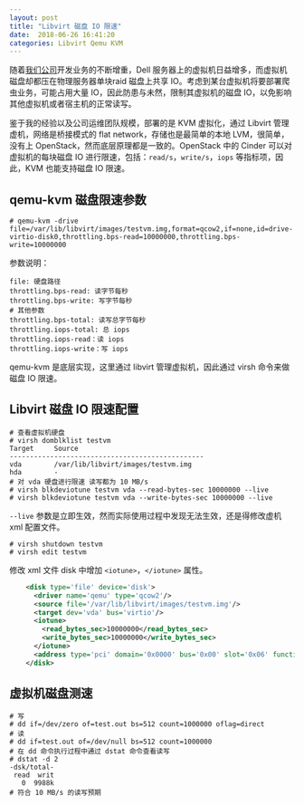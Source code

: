 ```yaml
---
layout: post
title: "Libvirt 磁盘 IO 限速"
date:  2018-06-26 16:41:20
categories: Libvirt Qemu KVM
---
```


随着[我们公司](https://jfbrother.com)开发业务的不断增重，Dell 服务器上的虚拟机日益增多，而虚拟机磁盘却都压在物理服务器单块raid 磁盘上共享 IO。考虑到某台虚拟机将要部署爬虫业务，可能占用大量 IO，因此防患与未然，限制其虚拟机的磁盘 IO，以免影响其他虚拟机或者宿主机的正常读写。

鉴于我的经验以及公司运维团队规模，部署的是 KVM 虚拟化，通过 Libvirt 管理虚机，网络是桥接模式的 flat network，存储也是最简单的本地 LVM，很简单，没有上 OpenStack，然而底层原理都是一致的。OpenStack 中的 Cinder 可以对虚拟机的每块磁盘 IO 进行限速，包括：`read/s`，`write/s`，`iops` 等指标项，因此，KVM 也能支持磁盘 IO 限速。

## qemu-kvm 磁盘限速参数

```
# qemu-kvm -drive file=/var/lib/libvirt/images/testvm.img,format=qcow2,if=none,id=drive-virtio-disk0,throttling.bps-read=10000000,throttling.bps-write=10000000
```

参数说明：

```
file: 硬盘路径
throttling.bps-read: 读字节每秒
throttling.bps-write: 写字节每秒
# 其他参数
throttling.bps-total: 读写总字节每秒
throttling.iops-total: 总 iops
throttling.iops-read：读 iops
throttling.iops-write：写 iops
```

qemu-kvm 是底层实现，这里通过 libvirt 管理虚拟机，因此通过 virsh 命令来做磁盘 IO 限速。

## Libvirt 磁盘 IO 限速配置

```
# 查看虚拟机硬盘
# virsh domblklist testvm
Target     Source
------------------------------------------------
vda        /var/lib/libvirt/images/testvm.img
hda        -
# 对 vda 硬盘进行限速 读写都为 10 MB/s
# virsh blkdeviotune testvm vda --read-bytes-sec 10000000 --live
# virsh blkdeviotune testvm vda --write-bytes-sec 10000000 --live
```

`--live` 参数是立即生效，然而实际使用过程中发现无法生效，还是得修改虚机 xml 配置文件。

```
# virsh shutdown testvm
# virsh edit testvm
```

修改 xml 文件 disk 中增加 `<iotune>`，`</iotune>` 属性。

```xml
    <disk type='file' device='disk'>
      <driver name='qemu' type='qcow2'/>
      <source file='/var/lib/libvirt/images/testvm.img'/>
      <target dev='vda' bus='virtio'/>
      <iotune>
        <read_bytes_sec>10000000</read_bytes_sec>
        <write_bytes_sec>10000000</write_bytes_sec>
      </iotune>
      <address type='pci' domain='0x0000' bus='0x00' slot='0x06' function='0x0'/>
    </disk>
```

## 虚拟机磁盘测速

```
# 写
# dd if=/dev/zero of=test.out bs=512 count=1000000 oflag=direct
# 读
# dd if=test.out of=/dev/null bs=512 count=1000000
# 在 dd 命令执行过程中通过 dstat 命令查看读写
# dstat -d 2
-dsk/total-
 read  writ
   0  9988k
# 符合 10 MB/s 的读写预期
```
